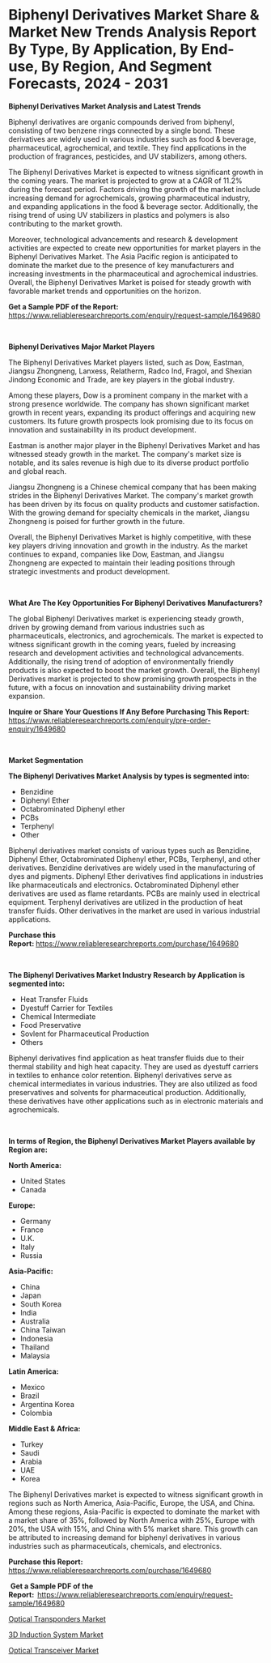 <p><h1>Biphenyl Derivatives Market Share & Market New Trends Analysis Report By Type, By Application, By End-use, By Region, And Segment Forecasts, 2024 - 2031</h1></p><p><strong>Biphenyl Derivatives Market Analysis and Latest Trends</strong></p>
<p><p>Biphenyl derivatives are organic compounds derived from biphenyl, consisting of two benzene rings connected by a single bond. These derivatives are widely used in various industries such as food & beverage, pharmaceutical, agrochemical, and textile. They find applications in the production of fragrances, pesticides, and UV stabilizers, among others.</p><p>The Biphenyl Derivatives Market is expected to witness significant growth in the coming years. The market is projected to grow at a CAGR of 11.2% during the forecast period. Factors driving the growth of the market include increasing demand for agrochemicals, growing pharmaceutical industry, and expanding applications in the food & beverage sector. Additionally, the rising trend of using UV stabilizers in plastics and polymers is also contributing to the market growth.</p><p>Moreover, technological advancements and research & development activities are expected to create new opportunities for market players in the Biphenyl Derivatives Market. The Asia Pacific region is anticipated to dominate the market due to the presence of key manufacturers and increasing investments in the pharmaceutical and agrochemical industries. Overall, the Biphenyl Derivatives Market is poised for steady growth with favorable market trends and opportunities on the horizon.</p></p>
<p><strong>Get a Sample PDF of the Report:&nbsp;</strong> <a href="https://www.reliableresearchreports.com/enquiry/request-sample/1649680">https://www.reliableresearchreports.com/enquiry/request-sample/1649680</a></p>
<p>&nbsp;</p>
<p><strong>Biphenyl Derivatives Major Market Players</strong></p>
<p><p>The Biphenyl Derivatives Market players listed, such as Dow, Eastman, Jiangsu Zhongneng, Lanxess, Relatherm, Radco Ind, Fragol, and Shexian Jindong Economic and Trade, are key players in the global industry. </p><p>Among these players, Dow is a prominent company in the market with a strong presence worldwide. The company has shown significant market growth in recent years, expanding its product offerings and acquiring new customers. Its future growth prospects look promising due to its focus on innovation and sustainability in its product development.</p><p>Eastman is another major player in the Biphenyl Derivatives Market and has witnessed steady growth in the market. The company's market size is notable, and its sales revenue is high due to its diverse product portfolio and global reach.</p><p>Jiangsu Zhongneng is a Chinese chemical company that has been making strides in the Biphenyl Derivatives Market. The company's market growth has been driven by its focus on quality products and customer satisfaction. With the growing demand for specialty chemicals in the market, Jiangsu Zhongneng is poised for further growth in the future.</p><p>Overall, the Biphenyl Derivatives Market is highly competitive, with these key players driving innovation and growth in the industry. As the market continues to expand, companies like Dow, Eastman, and Jiangsu Zhongneng are expected to maintain their leading positions through strategic investments and product development.</p></p>
<p>&nbsp;</p>
<p><strong>What Are The Key Opportunities For Biphenyl Derivatives Manufacturers?</strong></p>
<p><p>The global Biphenyl Derivatives market is experiencing steady growth, driven by growing demand from various industries such as pharmaceuticals, electronics, and agrochemicals. The market is expected to witness significant growth in the coming years, fueled by increasing research and development activities and technological advancements. Additionally, the rising trend of adoption of environmentally friendly products is also expected to boost the market growth. Overall, the Biphenyl Derivatives market is projected to show promising growth prospects in the future, with a focus on innovation and sustainability driving market expansion.</p></p>
<p><strong>Inquire or Share Your Questions If Any Before Purchasing This Report:</strong> <a href="https://www.reliableresearchreports.com/enquiry/pre-order-enquiry/1649680">https://www.reliableresearchreports.com/enquiry/pre-order-enquiry/1649680</a></p>
<p>&nbsp;</p>
<p><strong>Market Segmentation</strong></p>
<p><strong>The Biphenyl Derivatives Market Analysis by types is segmented into:</strong></p>
<p><ul><li>Benzidine</li><li>Diphenyl Ether</li><li>Octabrominated Diphenyl ether</li><li>PCBs</li><li>Terphenyl</li><li>Other</li></ul></p>
<p><p>Biphenyl derivatives market consists of various types such as Benzidine, Diphenyl Ether, Octabrominated Diphenyl ether, PCBs, Terphenyl, and other derivatives. Benzidine derivatives are widely used in the manufacturing of dyes and pigments. Diphenyl Ether derivatives find applications in industries like pharmaceuticals and electronics. Octabrominated Diphenyl ether derivatives are used as flame retardants. PCBs are mainly used in electrical equipment. Terphenyl derivatives are utilized in the production of heat transfer fluids. Other derivatives in the market are used in various industrial applications.</p></p>
<p><strong>Purchase this Report:&nbsp;</strong><a href="https://www.reliableresearchreports.com/purchase/1649680">https://www.reliableresearchreports.com/purchase/1649680</a></p>
<p>&nbsp;</p>
<p><strong>The Biphenyl Derivatives Market Industry Research by Application is segmented into:</strong></p>
<p><ul><li>Heat Transfer Fluids</li><li>Dyestuff Carrier for Textiles</li><li>Chemical Intermediate</li><li>Food Preservative</li><li>Sovlent for Pharmaceutical Production</li><li>Others</li></ul></p>
<p><p>Biphenyl derivatives find application as heat transfer fluids due to their thermal stability and high heat capacity. They are used as dyestuff carriers in textiles to enhance color retention. Biphenyl derivatives serve as chemical intermediates in various industries. They are also utilized as food preservatives and solvents for pharmaceutical production. Additionally, these derivatives have other applications such as in electronic materials and agrochemicals.</p></p>
<p>&nbsp;</p>
<p><strong>In terms of Region, the Biphenyl Derivatives Market Players available by Region are:</strong></p>
<p>
    <p> <strong> North America: </strong>
        <ul>
            <li>United States</li>
            <li>Canada</li>
        </ul>
        </p> 
    <p> <strong> Europe: </strong>
        <ul>
            <li>Germany</li>
            <li>France</li>
            <li>U.K.</li>
            <li>Italy</li>
            <li>Russia</li>
        </ul>
        </p> 
    <p> <strong> Asia-Pacific: </strong>
        <ul>
            <li>China</li>
            <li>Japan</li>
            <li>South Korea</li>
            <li>India</li>
            <li>Australia</li>
            <li>China Taiwan</li>
            <li>Indonesia</li>
            <li>Thailand</li>
            <li>Malaysia</li>
        </ul>
        </p> 
    <p> <strong> Latin America: </strong>
        <ul>
            <li>Mexico</li>
            <li>Brazil</li>
            <li>Argentina Korea</li>
            <li>Colombia</li>
        </ul>
        </p> 
    <p> <strong> Middle East & Africa: </strong>
        <ul>
            <li>Turkey</li>
            <li>Saudi</li>
            <li>Arabia</li>
            <li>UAE</li>
            <li>Korea</li>
        </ul>
    </p>
    </p>
<p><p>The Biphenyl Derivatives market is expected to witness significant growth in regions such as North America, Asia-Pacific, Europe, the USA, and China. Among these regions, Asia-Pacific is expected to dominate the market with a market share of 35%, followed by North America with 25%, Europe with 20%, the USA with 15%, and China with 5% market share. This growth can be attributed to increasing demand for biphenyl derivatives in various industries such as pharmaceuticals, chemicals, and electronics.</p></p>
<p><strong>Purchase this Report: </strong><a href="https://www.reliableresearchreports.com/purchase/1649680">https://www.reliableresearchreports.com/purchase/1649680</a></p>
<p>&nbsp;<strong>Get a Sample PDF of the Report:&nbsp;&nbsp;</strong><a href="https://www.reliableresearchreports.com/enquiry/request-sample/1649680">https://www.reliableresearchreports.com/enquiry/request-sample/1649680</a></p>
<p><strong></strong></p>
<p><p><a href="https://view.publitas.com/reportprime-1/optical-transponders-market-a-comprehensive-report-of-its-market-share-growth-trends-2023-2030/">Optical Transponders Market</a></p><p><a href="https://view.publitas.com/reportprime-1/3d-induction-system-market-size-2023-2030-global-industrial-analysis-key-geographical-regions-market-share-top-key-players-product-types-and-forecast-research-report/">3D Induction System Market</a></p><p><a href="https://view.publitas.com/reportprime-1/optical-transceiver-market-size-2023-2030-global-industrial-analysis-key-geographical-regions-market-share-top-key-players-product-types-and-forecast-research-report/">Optical Transceiver Market</a></p></p>